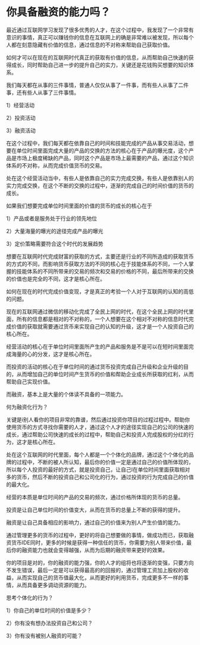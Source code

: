 # 你具备融资的能力吗？

最近通过互联网学习发现了很多优秀的人才，在这个过程中，我发现了一个非常有意识的事情，真正可以赚钱你的信息在互联网上的确是非常难以被发现，所以每个人都在刻意隐藏有价值的信息，通过信息的不对称来帮助自己获取价值。

如何才可以在现在的互联网时代真正的获取有价值的信息，从而帮助自己快速的获得成长，同时帮助自己进一步的提升自己的实力，关键还是花钱购买想要的知识体系。

我们每天都在从事的三件事情，普通人仅仅从事了一件事，而有些人从事了二件事，还有些人从事了三件事情。

1）经营活动

2）投资活动

3）融资活动

在这个过程中，我们每天都在依靠自己的时间和技能完成的产品从事交易活动，想要在单位时间里面完成大量的产品的交换的方法的核心在于产品的曝光度，这个产品是市场上极度稀缺的产品，同时这个产品是市场上最需要的产品，通过这个知识体系的不对称，从而完成价值货币的交易。

处在这个经营活动当中，有些人是依靠自己的实力完成交换，有些人是依靠别人的实力完成交换，在这个不断的交换的过程中，逐渐的完成自己的时间价值的货币的成长。

如果我们想要完成单位时间里面的价值的货币的成长的核心在于

1）产品或者是服务处于行业的领先地位

2）大量海量的曝光的途径完成产品的曝光

3）定价策略需要符合这个时代的发展趋势

想要在互联网时代完成财富的获取的方式，主要还是行业的不同所造成的获取货币的方式的不同，而影响货币获取方法的不同的核心在于技能体系的不同，一个人掌握的技能体系的不同所带来的交易的频次和交易的价格的不同，最后所带来的交换的价值也是完全的不同，这才是核心所在。

如何在现在的时代完成价值变现，才是真正的考验一个人对于互联网的认知的高低的问题。

现在的互联网通过微信的移动化完成了全民上网的时代，在这个全民上网的时代里面，所有的信息都是相对的不对称的，一个人想要在这个相对不对称的信息时代完成价值的获取就需要通过货币来实现自己的认知的升级，这才是一个人投资自己的核心所在。

经营活动的核心在于单位时间里面所产生的产品和服务是不是可以在短时间里面完成海量的心的分发，这才是核心所在。

而投资的活动的核心在于单位时间的通过货币投资完成自己升级和企业升级的目的，从而增加自己的单位时间产生货币的价值和帮助企业成长所获取的红利，从而帮助自己实现价值。

而融资，基本上是大量的个体读不具备的一项能力。

何为融资化行为？

关键是i别人看你的项目非常的靠谱，然后通过投资你项目的过程过程中。帮助你使用货币的方式寻找你需要的人才，通过这个人才的途径实现自己的公司的快速的成长，通过帮助公司快速的成长的过程中，帮助自己和投资人完成股权的分红的行为，这才是核心所在。

处在这个互联网的时代里面，每个人都是一个个体化的品牌，通过这个个体化的品牌的过程中，不断的被人所认知，最后你的价值一定是通过自己的价值所体现的，所以每个人投资的最好的方式，就是投资自己，让自己I在单位时间里面获取相对多的货币，然后不断的投资自己和公司化的行为，通过投资的行为完成自己的价值的最大化。

经营的本质是单位时间的产品的交易的频次，通过价格所体现的货币的总量。

投资是让自己单位时间的价值变大，从而在货币的总量上不断的获得的提升。

融资是让自己具备相应的影响力，通过自己的价值来为别人产生价值的能力。

通过管理更多的货币的过程中，更好的将自己想要做的事情，做成功而已，获取融资货币IDE同时，更多的时候是获得一种信任的货币，你需要为别人带来价值，最后你的融资能力也就会变得越强，从而为后期的融资带来更好的效果。

你的项目是对的，你的融资的能力强，你的人才的组将也将逐渐的变强，只要方向不发生错误，最后一定是可以获得最高的的回报的，通过管理工资加上股权的收益，从而实现自己的货币值最大化，从而更好的利用货币，完成更多不一样的事情，从而具备更多调动资源的能力。

思考个体化的行为？

1）你自己的单位时间的价值是多少？

2）你有没有想办法投资自己和公司？

3）你有没有被别人融资的可能？
